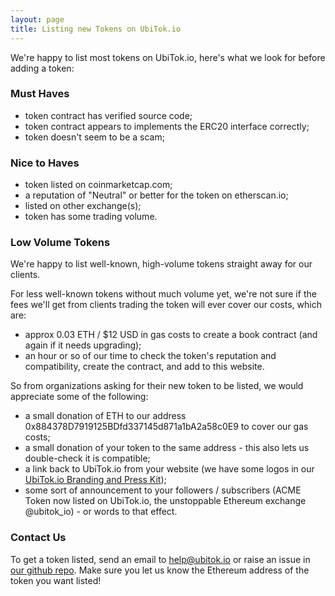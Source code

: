 ```yaml
---
layout: page
title: Listing new Tokens on UbiTok.io
---
```


We're happy to list most tokens on UbiTok.io, here's what we look for before adding a token:

### Must Haves

- token contract has verified source code;
- token contract appears to implements the ERC20 interface correctly;
- token doesn't seem to be a scam;

### Nice to Haves

- token listed on coinmarketcap.com;
- a reputation of "Neutral" or better for the token on etherscan.io;
- listed on other exchange(s);
- token has some trading volume.

### Low Volume Tokens

We're happy to list well-known, high-volume tokens straight away for our clients.

For less well-known tokens without much volume yet, we're not sure if the fees we'll get from clients trading the token will ever cover our costs, which are:
 - approx 0.03 ETH / $12 USD in gas costs to create a book contract (and again if it needs upgrading);
 - an hour or so of our time to check the token's reputation and compatibility, create the contract, and add to this website.

So from organizations asking for their new token to be listed, we would appreciate some of the following:
 - a small donation of ETH to our address 0x884378D7919125BDfd337145d871a1bA2a58c0E9 to cover our gas costs;
 - a small donation of your token to the same address - this also lets us double-check it is compatible;
 - a link back to UbiTok.io from your website (we have some logos in our [UbiTok.io Branding and Press Kit](../../img/ubitok-branding-press-kit.zip));
 - some sort of announcement to your followers / subscribers (ACME Token now listed on UbiTok.io, the unstoppable Ethereum exchange @ubitok_io) - or words to that effect.

### Contact Us

To get a token listed, send an email to help@ubitok.io or raise an issue in [our github repo](https://github.com/bonnag/ubitok.io). Make sure you let us know the Ethereum address of the token you want listed!
